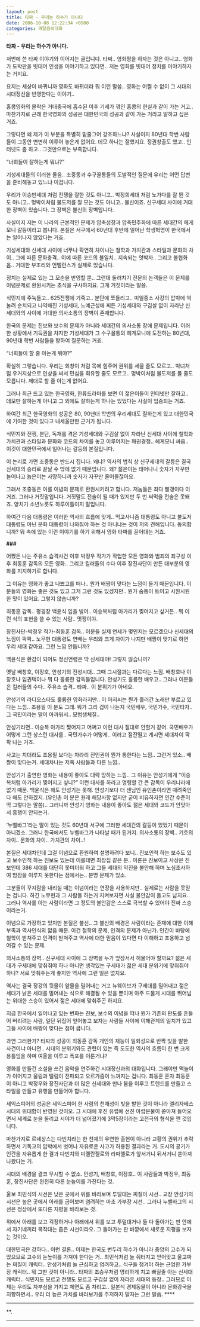 ```yaml
---
layout: post
title: 타짜 - 우리는 하수가 아니다
date: 2006-10-08 12:22:34 +0900
categories: 깨달음의대화
---
```

**타짜 - 우리는 하수가 아니다.**

저번에 쓴 타짜 이야기와 이어지는 글입니다. 타짜.. 영화평을 하자는 것은 아니고.. 영화가 도박판을 빗대어 인생을 이야기하고 있다면.. 저는 영화를 빗대어 정치를 이야기하자는 거지요.

요지는 세상이 바뀌니까 영화도 바뀌더라 뭐 이런 말씀.. 영화는 어쩔 수 없이 그 시대의 시대정신을 반영한다는 이야기.. 

홍콩영화의 몰락은 거대중국에 흡수된 이후 기세가 꺾인 홍콩의 현실과 같이 가는 거고.. 마찬가지로 근래 한국영화의 성공은 대한민국의 성공과 같이 가는 거라고 말하고 싶은 거죠.

그렇다면 왜 제가 이 부분을 특별히 밑줄그어 강조하느냐? 사실이지 80년대 학번 사람들이 그동안 변변히 이루어 놓은게 없어요. 데모 하나는 잘했지요. 정권창출도 했고.. 인터넷도 좀 하고.. 그것만으로는 부족합니다. 

“너희들이 잘하는게 뭐냐?”

기성세대들의 이러한 물음.. 조중동과 수구꼴통들의 도발적인 질문에 우리는 어떤 답변을 준비해놓고 있느냐 이겁니다. 

우리가 이승만세대 처럼 전쟁을 잘한 것도 아니고.. 박정희세대 처럼 노가다를 잘 뛴 것도 아니고.. 멍박이처럼 불도저를 잘 모는 것도 아니고.. 불신이죠. 신구세대 사이에 거대한 장벽이 있습니다. 그 장벽은 불신의 장벽입니다. 

사실이지 저는 이 나라의 근본적인 문제가 압축성장과 압축민주화에 따른 세대간의 헤게모니 갈등이라고 봅니다. 본질은 서구에서 60년대 후반에 일어난 학생혁명이 한국에서는 일어나지 않았다는 거죠.

기성세대와 신세대 사이에 너무나 확연히 차이나는 철학과 가치관과 스타일과 문화의 차이.. 그에 따른 문화충격.. 이에 따른 코드의 불일치.. 지속되는 엇박자.. 그리고 불협화음.. 거대한 부조리와 언밸런스가 실제로 있습니다. 

정치는 실제로 있는 그 모순을 반영할 뿐.. 그런데 둘러치기 전문의 논객들은 이 문제를 이념문제로 환원시키는 초식을 구사하지요. 그게 거짓이라는 말씀.

식민지에 주눅들고.. 625전쟁에 기죽고.. 분단에 쪼들리고.. 미일중소 사강의 압박에 억눌려 순치되고 나약해진 기성세대, 노예근성에 찌든 기성세대와 구김살 없이 자라난 신세대와의 사이에 거대한 의사소통의 장벽이 존재합니다. 

한국의 문제는 진보와 보수의 문제가 아니라 세대간의 의사소통 장애 문제입니다. 이러한 상황에서 기득권을 차지한 기성세대가 그 수구꼴통의 헤게모니에 도전하는 80년대, 90년대 학번 사람들을 향하여 질문하는 거죠.

“너희들이 할 줄 아는게 뭐야?” 

확실히 그렇습니다. 우리는 회창이 처럼 목에 힘주어 권위를 세울 줄도 모르고.. 박녀처럼 우거지상으로 인상을 써서 민심을 회유할 줄도 모르고.. 멍박이처럼 불도저를 몰 줄도 모릅니다. 제대로 할 줄 아는게 없어요.

그러나 최근 뜨고 있는 한국영화, 한류드라마를 보면 이 젊은이들이 인터넷만 잘하고.. 데모만 잘하는게 아니고 그 외에도 잘하는게 하나는 있었다는 사실이 입증되는 거죠. 

하여간 최근 한국영화의 성공은 80, 90년대 학번의 우리세대도 잘하는게 있고 대한민국에 기여한 것이 있다고 내세울만한 근거가 됩니다. 

식민지와 전쟁, 분단, 독재를 겪은 기성세대와 구김살 없이 자라난 신세대 사이에 철학과 가치관과 스타일과 문화와 코드의 차이를 놓고 이루어지는 패권경쟁.. 헤게모니 싸움.. 이것이 대한민국에서 일어나는 갈등의 본질입니다.

이 논리로 가면 조중동은 반드시 집니다. 왜냐? 역사의 법칙 상 신구세대의 갈등은 결국 신세대의 승리로 끝날 수 밖에 없기 때문입니다. 왜? 젊은이는 태어나니 숫자가 자꾸만 늘어나고 늙은이는 사망하니까 숫자가 자꾸만 줄어들잖아요.

그래서 조중동은 이를 이념의 문제로 환원시키려고 합니다. 저놈들은 죄다 빨갱이다 이거죠. 그러나 거짓말입니다. 거짓말도 전술이 될 때가 있지만 두 번 써먹을 전술은 못돼죠. 양치기 소년노릇도 하루이틀이지 말입니다. 

하여간 다음 대통령은 이러한 역사의 흐름에 맞게.. 먹고사니즘 대통령도 아니고 불도저 대통령도 아닌 문화 대통령이 나와줘야 하는 것 아니냐는 것이 저의 견해입니다. 동의합니까? 뭐 속에 있는 이런 이야기를 하기 위해서 영화 타짜를 끌어대는 거죠.

**###**

어쨌든 나는 주유소 습격사건 이후 박정우 작가가 작업한 모든 영화와 범죄의 죄구성 이후 최동훈 감독의 모든 영화.. 그리고 킬러들의 수다 이후 장진사단이 만든 대부분의 영화를 지지하기로 합니다. 

그 이유는 영화가 좋고 나쁘고를 떠나.. 뭔가 배짱이 맞다는 느낌이 들기 때문입니다. 이분들의 영화는 좋은 것도 있고 그저 그런 것도 있겠지만.. 뭔가 숨통이 트이고 시원시원한 맛이 있어요. 그렇지 않습니까?

최동훈 감독.. 평경장 백윤식 입을 빌어.. 이승복처럼 아가리가 찢어지고 싶거든.. 뭐 이런 식의 표현을 쓸 수 있는 사람.. 멋쟁이야. 

장진사단-박정우 작가-최동훈 감독.. 이분들 실제 연세가 몇인지는 모르겠으나 신세대의 느낌이 팍팍.. 노무현 대통령도 연배는 우리와 크게 차이가 나지만 배짱이 맞기로 하면 우리 세대 같아요. 그런 느낌 안듭니까?

백윤식은 환갑이 되어도 정신연령은 딱 신세대야! 그렇지 않습니까?

옛날 배창호, 이장호, 안성기의 전성시대.. 그때 그시절과는 다르다는 느낌. 배창호나 이장호나 임권택이나 뭐 다 훌륭한 감독들입니다. 안성기도 훌륭한 배우고.. 그러나 이분들은 킬러들의 수다.. 주유소 습격.. 타짜.. 이 분위기가 아네요.

안성기의 라디오스타도 훌륭한 영화라지만.. 이 아저씨는 뭔가 흘러간 노래만 부르고 있다는 느낌.. 조용필 이 분도 그래. 뭐가 그리 겁이 나는지 국민배우, 국민가수, 국민타자.. 그 국민이라는 말이 아까워서.. 모범생체질.. 

안성기라면.. 이승복 아가리 찢어지고 어쩌고 이런 대사 절대로 안할거 같어. 국민배우가 어떻게 그런 상스런 대사를.. 국민가수가 어떻게.. 이러고 점잔떨고 계시면 세대차이 팍팍 나는 거죠.

사고는 치더라도 조용필 보다는 차라리 전인권이 뭔가 통한다는 느낌.. 그런거 있소.. 배짱이 맞다는거. 세대차나는 저쪽 사람들과 다른 느낌.. 

안성기가 출연한 영화는 내용이 좋아도 대략 망하는 느낌.. 그 이유는 안성기에게 “이승복처럼 아가리가 찢어지고 싶니?” 이런 대사를 하라고 명령할 간 큰 감독이 우리나라에 없기 때문. 백윤식은 해도 안성기는 못해. 안성기보다 더 샌님인 유인촌이라면 때려죽인다 해도 안하겠지. (유인촌 이 분은 원래 해당사항 없지만 굳이 비유하자면 인간 수준이 딱 그렇다는 말씀).. 그러니까 안성기 영화는 내용이 좋아도 젊은 세대와 코드가 안맞아서 흥행이 안되는거.

‘누벨바그’라는 말이 있는 것도 60년대 서구에 그러한 세대간의 갈등이 있었기 때문이 아니겠소. 그러니 한국에서도 누벨바그가 나타날 때가 된거지. 의사소통의 장벽.. 기호의 차이.. 문화의 차이.. 가치관의 차이..!

본질은 세대차인데 그걸 이념으로 환원하여 설명하려다 보니.. 진보인척 하는 보수도 있고 보수인척 하는 진보도 있는데 이를테면 최장집 같은 분.. 이론은 진보이고 사상은 진보인데 386 세대를 대단히 못미더워 하고 그들 세대의 약진을 불안해 하며 노심초사하여 밤잠을 이루지 못한다는 점에서는.. 분명 문제가 있소. 

그분들이 꾸지람을 내리실 때는 이념이라는 연장을 사용하지만.. 실제로는 사람을 못믿는 겁니다. 하긴 노무현과 그 사람들 하는거 지켜보자면 사실 불안감이 들고도 남지요.. 그러나 역사를 아는 사람이라면 그 정도의 불안감은 스스로 극복할 수 있어야 진짜 스승이라는거.

이념으로 가장하고 있지만 본질은 불신.. 그 불신의 배경은 사람이라는 존재에 대한 이해부족과 역사인식의 얇음 때문. 이건 철학의 문제, 인격의 문제가 아닌가. 인간이 바탕에 철학이 받쳐주고 인격이 받쳐주고 역사에 대한 믿음이 있다면 다 이해하고 포용하고 넘어갈 수 있는 문제.

의사소통의 장벽.. 신구세대 사이에 그 장벽을 누가 앞장서서 허물어야 할까요? 젊은 세대가 구세대에 맞춰줘야 하나 아니면 생각있는 구세대가 젊은 세대 분위기에 맞춰줘야 하나? 서로 맞춰주는게 좋지만 역사에 그런 일은 없지요.

역사는 결국 장강의 뒷물이 앞물을 밀어내는 거고 뉴웨이브가 구세대를 밀어내고 젊은 세대가 낡은 세대를 밀어내는 식으로 해결될 수 있을 뿐이며 아주 드물게 시대를 뛰어넘는 위대한 스승이 있어서 젊은 세대에 맞춰주곤 하지요. 

지금 한국에서 일어나고 있는 변화는 진보, 보수의 이념을 떠나 뭔가 기존의 판도를 흔들어 버리려는 사람, 일단 뒤집어 엎어놓고 보자는 사람들 사이에 이해관계의 일치가 있고 그들 사이에 배짱이 맞다는 점이 큽니다. 

과연 그러한가? 타짜의 성공이 최동훈 감독 개인의 재능이 일회성으로 반짝 빛을 발한 사건이냐 아니면.. 시대의 분위기와도 관련이 있는 즉 도도한 역사의 흐름이 한 번 크게 용틀임을 하며 여울을 이루고 폭포를 이룬거냐? 

영화를 만들건 소설을 쓰건 음악을 연주하건 시대정신과의 대화입니다. 그래야만 맥놀이가 이어지고 울림과 떨림이 전파되고 오르가즘이 느껴지는 겁니다. 최동훈 혼자 최동훈이 아니고 박정우와 장진사단과 더 많은 신세대와 만나 붐을 이루고 트렌드를 만들고 스타일을 만들고 유행을 만들어야 합니다. 

세익스피어의 성공은 세익스피어 한 사람의 천재성이 빛을 발한 것이 아니라 엘리자베스 시대의 위대함이 반영된 것이오. 그 시대에 후진 유럽에 선진 아랍문물이 쏟아져 들어오면서 세계로 눈을 돌리고 시야가 더 넓어졌기에 3막5장이라는 고전극의 형식을 깬 것입니다. 

마찬가지로 르네상스는 다빈치라는 한 천재의 우연한 출현이 아니라 교황의 권위가 추락하면서 기독교의 압박에서 벗어나 자유로운 사고가 허용된 결과라는 거. 도시의 공기가 인간을 자유롭게 한 결과 다빈치와 미켈란젤로와 라파엘로가 앞서거니 뒤서거니 쏟아져 나왔다는 거.

시대의 배경을 결코 무시할 수 없소. 안성기, 배창호, 이장호.. 이 사람들과 박정우, 최동훈, 장진사단은 완전히 다른 눈높이를 가진다는 것.

울보 최민식의 시선은 낮은 곳에서 위를 바라보며 투덜대는 찌질이 시선.. 교장 안성기의 시선은 높은 곳에서 아래를 굽어보며 염려하는 마초 가부장 시선.. 그러나 누벨바그의 시선은 정상에서 또다른 지평을 바라보는 것. 

위에서 아래를 보고 걱정하거나 아래에서 위를 보고 투덜대거나 둘 다 돌아가는 판 안에서 자기네끼리 복작대는 좁은 시선이라오. 그 돌아가는 판 바깥에서 새로운 지평을 보자는 것이오. 

대한민국은 강하다.. 이런 결론.. 이제는 한국도 변두리 하수가 아니라 중앙의 고수가 되었으므로 고수의 눈높이를 가져야 한다는 거.. 최민식처럼 늘 줘터지고 얻어맞고 울고짜는 찌질이 캐릭터.. 안성기처럼 늘 근심하고 염려하고.. 식구들 챙겨야 하는 근엄한 가부장 캐릭터.. 뭐 그딴 것이 아니라.. 타짜의 조승우처럼 영리하게 치고 빠질줄 아는 신세대 캐릭터.. 식민지도 모르고 전쟁도 모르고 구김살 없이 자라온 세대의 등장.. 그러므로 이제는 우리도 자부심을 가지고 체면도 좀 차리고.. 일본식 경제동물이 아니라 문화강국을 지향하면서.. 우리 더 높은 가치를 바라보기를 주저하지 말자는 그런 말씀. ****

********

**.  
** ****